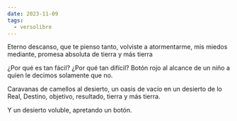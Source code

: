 ```yaml
---
date: 2023-11-09
tags:
  - versolibre
---
```


Eterno descanso, que te pienso tanto,
volviste a atormentarme, mis miedos mediante,
promesa absoluta de tierra y más tierra 

¿Por qué es tan fácil? ¿Por qué tan difícil?
Botón rojo al alcance de un niño
a quien le decimos solamente que no.

Caravanas de camellos al desierto,
un oasis de vacío en un desierto de lo Real,
Destino, objetivo, resultado, tierra y más tierra.

Y un desierto voluble, apretando un botón.